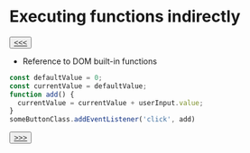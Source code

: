 # Executing functions indirectly

<button>[<<<](./02.13_README.md)</button>

- Reference to DOM built-in functions
```js
const defaultValue = 0; 
const currentValue = defaultValue;
function add() {
  currentValue = currentValue + userInput.value;
}
someButtonClass.addEventListener('click', add)
```  

<button>[>>>](./02.15_README.md)</button>
